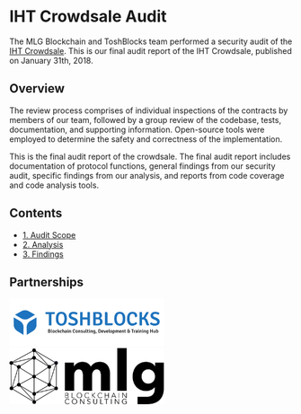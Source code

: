 # IHT Crowdsale Audit

The MLG Blockchain and ToshBlocks team performed a security audit of the [IHT Crowdsale](https://github.com/mlgblockchain/ihtcoin). This is our final audit report of the IHT Crowdsale, published on January 31th, 2018.

## Overview

The review process comprises of individual inspections of the contracts by members of our team, followed by a group review of the codebase, tests, documentation, and supporting information. Open-source tools were employed to determine the safety and correctness of the implementation. 

This is the final audit report of the crowdsale. The final audit report includes documentation of protocol functions, general findings from our security audit, specific findings from our analysis, and reports from code coverage and code analysis tools.

## Contents

* [1. Audit Scope](./Audit.md)
* [2. Analysis](./Analysis.md)
* [3. Findings](./Findings.md)

## Partnerships

<img src="./additional/toshblocks.png" width="275" alt="ToshBlocks"> <img src="./additional/MLG-Blockchain.png" width="275" alt="MLG Blockchain">

